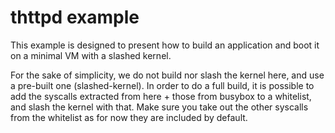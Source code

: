 # thttpd example
This example is designed to present how to build an application and boot it on a minimal VM with a slashed kernel.

For the sake of simplicity, we do not build nor slash the kernel here, and use a pre-built one (slashed-kernel). In order to do a full build, it is possible to add the syscalls extracted from here + those from busybox to a whitelist, and slash the kernel with that. Make sure you take out the other syscalls from the whitelist as for now they are included by default.
